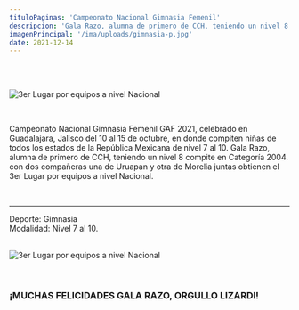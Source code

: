 ```yaml
---
tituloPaginas: 'Campeonato Nacional Gimnasia Femenil'
descripcion: 'Gala Razo, alumna de primero de CCH, teniendo un nivel 8 compite en Categoría 2004.'
imagenPrincipal: '/ima/uploads/gimnasia-p.jpg'
date: 2021-12-14
---
```



<br>

<!-- 
aqui un boton
<a href="/ima/uploads/halloween.pdf" class="btn"> Descargar presentación realizada por los alumnos de 3er semestre de CCH </a> -->

<br>

![3er Lugar por equipos a nivel Nacional](/ima/uploads/gimnasia2.jpg)

<br>


Campeonato Nacional Gimnasia Femenil GAF 2021, celebrado en Guadalajara, Jalisco del 10 al 15 de octubre, en donde compiten niñas de todos los estados de la República Mexicana de nivel 7 al 10. 
Gala Razo, alumna de primero de CCH, teniendo un nivel 8 compite en Categoría 2004. con dos compañeras una de Uruapan y otra de Morelia juntas obtienen el 3er Lugar por equipos a nivel Nacional.

<br>

<hr>
Deporte: Gimnasia <br>
Modalidad: Nivel 7 al 10.

<br>
<br>

![3er Lugar por equipos a nivel Nacional](/ima/uploads/gimnasia.jpg)

<br>

### ¡MUCHAS FELICIDADES GALA RAZO, ORGULLO LIZARDI!

<br>




